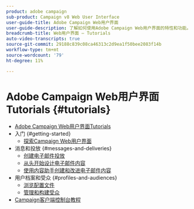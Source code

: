 ```yaml
---
product: adobe campaign
sub-product: Campaign v8 Web User Interface
user-guide-title: Adobe Campaign Web用户界面
user-guide-description: 了解如何使用Adobe Campaign Web用户界面的特性和功能。
breadcrumb-title: Web用户界面 — Tutorials
auto-video-transcripts: true
source-git-commit: 29188c839c08ca46313c2d9ea1f50bee2083f14b
workflow-type: tm+mt
source-wordcount: '79'
ht-degree: 11%

---
```



# Adobe Campaign Web用户界面Tutorials {#tutorials}

+ [Adobe Campaign Web用户界面Tutorials](/help/ac-web-learn-main/overview.md)
+ 入门 {#getting-started}
   + [探索Campaign Web用户界面](/help/get-started/explore-the-web-ui.md)
+ 消息和投放 {#messages-and-deliveries}
   + [创建电子邮件投放](/help/deliveries/create-an-email-delivery.md)
   + [从头开始设计电子邮件内容](/help/design-the-delivery/create-email-content-from-scratch.md)
   + [使用内容助手创建和改进电子邮件内容](/help/design-the-delivery/create-and-improve-email-content-with-the-content-assistant.md)
+ 用户档案和受众 {#profiles-and-audiences}
   + [浏览配置文件](/help/profiles-and-audiences/explore-profiles.md)
   + [管理和构建受众](/help/profiles-and-audiences/manage-and-build-audiences.md)
+ [Campaign客户端控制台教程](https://experienceleague.adobe.com/docs/campaign-learn/tutorials/overview.html)